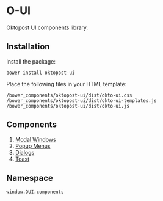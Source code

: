 # O-UI
Oktopost UI components library.
## Installation
Install the package:
```
bower install oktopost-ui
```
Place the following files in your HTML template:
```
/bower_components/oktopost-ui/dist/okto-ui.css
/bower_components/oktopost-ui/dist/okto-ui-templates.js
/bower_components/oktopost-ui/dist/okto-ui.js
```

## Components
1. [Modal Windows](docs/MODAL.md)
2. [Popup Menus](docs/MENU.md)
3. [Dialogs](docs/DIALOG.md)
4. [Toast](docs/TOAST.md)

## Namespace
```
window.OUI.components
```
